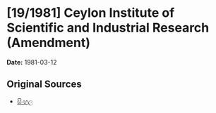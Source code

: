 # [19/1981] Ceylon Institute of Scientific and Industrial Research (Amendment)

**Date:** 1981-03-12

## Original Sources

- [සිංහල](https://documents.gov.lk/view/acts/1981/3/19-1981_S.pdf)
